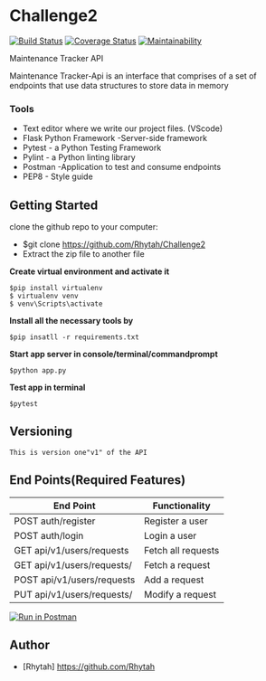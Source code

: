 # Challenge2

[![Build Status](https://travis-ci.org/Rhytah/Challenge2.svg?branch=tests)](https://travis-ci.org/Rhytah/Challenge2)  [![Coverage Status](https://coveralls.io/repos/github/Rhytah/Challenge2/badge.svg)](https://coveralls.io/github/Rhytah/Challenge2) [![Maintainability](https://api.codeclimate.com/v1/badges/216e68dc14402d644298/maintainability)](https://codeclimate.com/github/Rhytah/Challenge2/maintainability)

Maintenance Tracker API

Maintenance Tracker-Api is an interface that comprises of a set of endpoints that use data structures to store data in memory

### Tools

* Text editor where we write our project files. (VScode)
* Flask Python Framework -Server-side framework
* Pytest - a Python Testing Framework
* Pylint - a Python linting library 
* Postman -Application to test and consume endpoints
* PEP8 - Style guide

## Getting Started
clone the github repo to your computer:
* $git clone https://github.com/Rhytah/Challenge2
* Extract the zip file to another file

**Create virtual environment and activate it**
```
$pip install virtualenv
$ virtualenv venv
$ venv\Scripts\activate
``` 
 **Install all the necessary tools by**
 ```
 $pip insatll -r requirements.txt
 ```
**Start app server in console/terminal/commandprompt**
```
$python app.py
```
**Test app in terminal**
```
$pytest
```
## Versioning
```
This is version one"v1" of the API
```
## End Points(Required Features)
|           End Point                                 |            Functionality                   |
|   -----------------------------------------------   | -----------------------------------------  |
|     POST  auth/register                             |             Register a user                |
|     POST  auth/login                                |             Login a user                   |
|     GET  api/v1/users/requests                      |             Fetch all requests             |
|     GET  api/v1/users/requests/<requestId>          |             Fetch a request                |
|     POST api/v1/users/requests                      |             Add a request                  |
|     PUT  api/v1/users/requests/<requestId>          |             Modify a request               |

[![Run in Postman](https://run.pstmn.io/button.svg)](https://app.getpostman.com/run-collection/e53ed3a54e8253e6229e)

## Author
- [Rhytah] https://github.com/Rhytah

